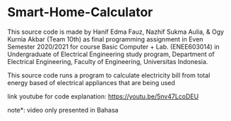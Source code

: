 # Smart-Home-Calculator
This source code is made by Hanif Edma Fauz, Nazhif Sukma Aulia, &amp; Ogy Kurnia Akbar (Team 10th) as final programming assignment in Even Semester  2020/2021 for course Basic Computer + Lab. (ENEE603014) in Undergraduate of Electrical Engineering study program, Department of Electrical Engineering, Faculty of  Engineering, Universitas Indonesia. 

This source code runs a program to calculate electricity bill from total energy based of electrical appliances that are being used

link youtube for code explanation:
https://youtu.be/5nv47LcoDEU

note*:
video only presented in Bahasa 
